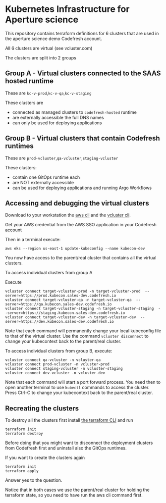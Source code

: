 # Kubernetes Infrastructure for Aperture science

This repository contains terraform definitions for 6 clusters that are used in the aperture science demo Codefresh account.

All 6 clusters are virtual (see vcluster.com)

The clusters are split into 2 groups

## Group A - Virtual clusters connected to the SAAS hosted runtime

These are `kc-v-prod`,`kc-v-qa`,`kc-v-staging`

These clusters are

* connected as managed clusters to `codefresh-hosted` runtime
* are externally accessible the full DNS names
* can only be used for deploying applications

## Group B - Virtual clusters that contain Codefresh runtimes

These are `prod-vcluster`,`qa-vcluster`,`staging-vcluster`

These clusters:

* contain one GitOps runtime each
* are NOT externally accessible 
* can be used for deploying applications and running Argo Workflows


## Accessing and debugging the virtual clusters

Download to your workstation the [aws cli](https://aws.amazon.com/cli/) and the [vcluster cli](https://www.vcluster.com/docs/getting-started/setup).

Get your AWS credential from the AWS SSO application in your Codefresh account

Then in a terminal execute:

```shell
aws eks --region us-east-1 update-kubeconfig --name kubecon-dev
```

You now have access to the parent/real cluster that contains all the virtual clusters.

To access individual clusters from group A

Execute

```shell
vcluster connect target-vcluster-prod -n target-vcluster-prod  --server=https://prod.kubecon.sales-dev.codefresh.io
vcluster connect target-vcluster-qa -n target-vcluster-qa  --server=https://qa.kubecon.sales-dev.codefresh.io
vcluster connect target-vcluster-staging -n target-vcluster-staging  --server=https://staging.kubecon.sales-dev.codefresh.io
vcluster connect target-vcluster-dev -n target-vcluster-dev  --server=https://dev.kubecon.sales-dev.codefresh.io
```

Note that each command will permanently change your local kubeconfig file to that of the virtual cluster. Use the command `vcluster disconnect` to change your kubecontext back to the parent/real cluster.

To access individual clusters from group B, execute:

```shell
vcluster connect qa-vcluster -n vcluster-qa
vcluster connect prod-vcluster -n vcluster-prod
vcluster connect staging-vcluster -n vcluster-staging
vcluster connect dev-vcluster -n vcluster-dev
```

Note that each command will start a port forward process. You need then to open another terminal to use `kubectl` commands to access the cluster. Press Ctrl-C to  change your kubecontext back to the parent/real cluster.

## Recreating the clusters

To destroy all the clusters first install [the terraform CLI](https://developer.hashicorp.com/terraform/tutorials/aws-get-started/install-cli)
and run 

```shell
terraform init
terraform destroy
```


Before doing that you might want to disconnect the deployment clusters from Codefresh first and uninstall also the GitOps runtimes.


If you want to create the clusters again

```
terraform init
terraform apply
```

Answer yes to the question.

Notice that in both cases we use the parent/real cluster for holding the terraform state, so you need to have run the aws cli command first.


